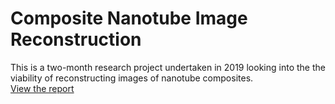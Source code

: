 # Composite Nanotube Image Reconstruction  
This is a two-month research project undertaken in 2019 looking into the the viability of reconstructing images of nanotube composites.  
[View the report](https://github.com/VenelinMartinov/cnt-image-reconstruction/blob/main/cnt-image-reconstruction.pdf)
